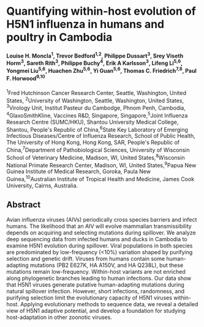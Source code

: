 # Quantifying within-host evolution of H5N1 influenza in humans and poultry in Cambodia  

#### Louise H. Moncla<sup>1</sup>, Trevor Bedford<sup>1,2</sup>, Philippe Dussart<sup>3</sup>,  Srey Viseth Horm<sup>3</sup>, Sareth Rith<sup>3</sup>, Philippe Buchy<sup>4</sup>, Erik A Karlsson<sup>3</sup>,  Lifeng Li<sup>5,6</sup>, Yongmei Liu<sup>5,6</sup>, Huachen Zhu<sup>5,6</sup>, Yi Guan<sup>5,6</sup>, Thomas C. Friedrich<sup>7,8</sup>, Paul F. Horwood<sup>9,10</sup>

<sup>1</sup>Fred Hutchinson Cancer Research Center, Seattle, Washington, United States, <sup>2</sup>University of Washington, Seattle, Washington, United States, <sup>3</sup>Virology Unit, Institut Pasteur du Cambodge, Phnom Penh, Cambodia, <sup>4</sup>GlaxoSmithKline, Vaccines R&D, Singapore, Singapore,<sup>5</sup>Joint Influenza Research Centre (SUMC/HKU), Shantou University Medical College, Shantou, People's Republic of China,<sup>6</sup>State Key Laboratory of Emerging Infectious Diseases/Centre of Influenza Research, School of Public Health, The University of Hong Kong, Hong Kong, SAR, People's Republic of China,<sup>7</sup>Department of Pathobiological Sciences, University of Wisconsin School of Veterinary Medicine, Madison, WI, United States,<sup>8</sup>Wisconsin National Primate Research Center, Madison, WI, United States,<sup>9</sup>Papua New Guinea Institute of Medical Research, Goroka, Paula New Guinea,<sup>10</sup>Australian Institute of Tropical Health and Medicine, James Cook University, Cairns, Australia.

## Abstract 
Avian influenza viruses (AIVs) periodically cross species barriers and infect humans. The likelihood that an AIV will evolve mammalian transmissibility depends on acquiring and selecting mutations during spillover. We analyze deep sequencing data from infected humans and ducks in Cambodia to examine H5N1 evolution during spillover. Viral populations in both species are predominated by low-frequency (<10%) variation shaped by purifying selection and genetic drift. Viruses from humans contain some human-adapting mutations (PB2 E627K, HA A150V, and HA Q238L), but these mutations remain low-frequency. Within-host variants are not enriched along phylogenetic branches leading to human infections. Our data show that H5N1 viruses generate putative human-adapting mutations during natural spillover infection. However, short infections, randomness, and purifying selection limit the evolutionary capacity of H5N1 viruses within-host. Applying evolutionary methods to sequence data, we reveal a detailed view of H5N1 adaptive potential, and develop a foundation for studying host-adaptation in other zoonotic viruses. 
